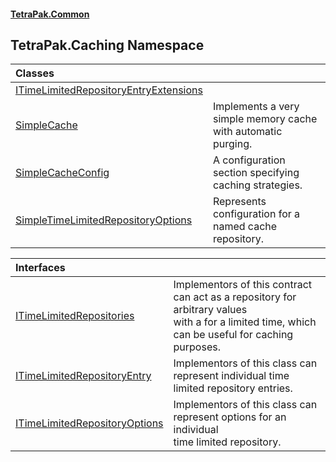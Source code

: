 #### [TetraPak.Common](index.md 'index')
## TetraPak.Caching Namespace

| Classes | |
| :--- | :--- |
| [ITimeLimitedRepositoryEntryExtensions](TetraPak_Caching_ITimeLimitedRepositoryEntryExtensions.md 'TetraPak.Caching.ITimeLimitedRepositoryEntryExtensions') |  |
| [SimpleCache](TetraPak_Caching_SimpleCache.md 'TetraPak.Caching.SimpleCache') | Implements a very simple memory cache with automatic purging.<br/> |
| [SimpleCacheConfig](TetraPak_Caching_SimpleCacheConfig.md 'TetraPak.Caching.SimpleCacheConfig') | A configuration section specifying caching strategies. <br/> |
| [SimpleTimeLimitedRepositoryOptions](TetraPak_Caching_SimpleTimeLimitedRepositoryOptions.md 'TetraPak.Caching.SimpleTimeLimitedRepositoryOptions') | Represents configuration for a named cache repository.<br/> |

| Interfaces | |
| :--- | :--- |
| [ITimeLimitedRepositories](TetraPak_Caching_ITimeLimitedRepositories.md 'TetraPak.Caching.ITimeLimitedRepositories') | Implementors of this contract can act as a repository for arbitrary values<br/>with a for a limited time, which can be useful for caching purposes.<br/> |
| [ITimeLimitedRepositoryEntry](TetraPak_Caching_ITimeLimitedRepositoryEntry.md 'TetraPak.Caching.ITimeLimitedRepositoryEntry') | Implementors of this class can represent individual time limited repository entries. <br/> |
| [ITimeLimitedRepositoryOptions](TetraPak_Caching_ITimeLimitedRepositoryOptions.md 'TetraPak.Caching.ITimeLimitedRepositoryOptions') | Implementors of this class can represent options for an individual<br/>time limited repository.  <br/> |
